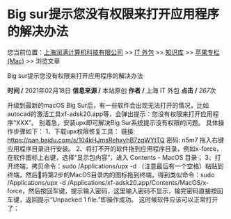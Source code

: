 # Big sur提示您没有权限来打开应用程序的解决办法

您当前位置：[上海润满计算机科技有限公司](http://www.runman.cn/) >> [IT 外包](http://www.runman.cn/it/) >> [知识库](http://www.runman.cn/IT/zsk/) >> [苹果专栏(Mac)](http://www.runman.cn/IT/zsk/apple/) >> 浏览文章

Big sur提示您没有权限来打开应用程序的解决办法

**时间 /** 2021年02月18日 **信息来源 /** 本站原创 **作者 /** 上海 IT 外包 **点击 /** *267*次

 

 

升级到最新的macOS Big Sur后，有一些软件会出现无法打开的情况，比如autocad的激活工具xf-adsk20.app等，会弹出提示：您没有权限来打开应用程序“XXX”。 别着急，安装upx即可解决Big Sur系统提示没有权限的问题。 具体操作步骤如下： 1、下载upx权限修复工具： 链接: https://pan.baidu.com/s/104kHJmsRehxyhB7zqWYtTQ 密码: n5m7 拖入右键应用程序目录进行安装。 2、将打不开的软件拖到应用程序目录，例如x-force，在软件图标上右键，选择“显示包内容”，进入 Contents - MacOS 目录； 3、打开终端，拷贝命令：sudo /Applications/upx -d （注意最后有一个空格）粘贴到终端，然后将第2步的MacOS目录内的图标拖到终端，得到类似命令：sudo /Applications/upx -d /Applications/xf-adsk20.app/Contents/MacOS/x-force，然后按回车键，提示输入密码，这里输入密码不显示，输完密码直接按回车键，返回提示“Unpacked 1 file.”即操作成功。 这时候软件应该可以正常打开了：

